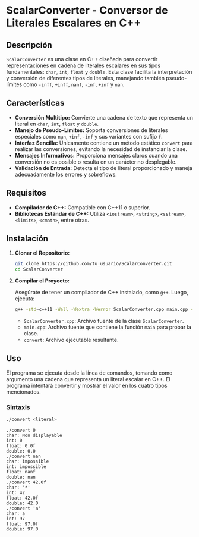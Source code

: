 # ScalarConverter - Conversor de Literales Escalares en C++

## Descripción

`ScalarConverter` es una clase en C++ diseñada para convertir representaciones en cadena de literales escalares en sus tipos fundamentales: `char`, `int`, `float` y `double`. Esta clase facilita la interpretación y conversión de diferentes tipos de literales, manejando también pseudo-límites como `-inff`, `+inff`, `nanf`, `-inf`, `+inf` y `nan`.

## Características

- **Conversión Multitipo:** Convierte una cadena de texto que representa un literal en `char`, `int`, `float` y `double`.
- **Manejo de Pseudo-Límites:** Soporta conversiones de literales especiales como `nan`, `+inf`, `-inf` y sus variantes con sufijo `f`.
- **Interfaz Sencilla:** Únicamente contiene un método estático `convert` para realizar las conversiones, evitando la necesidad de instanciar la clase.
- **Mensajes Informativos:** Proporciona mensajes claros cuando una conversión no es posible o resulta en un carácter no desplegable.
- **Validación de Entrada:** Detecta el tipo de literal proporcionado y maneja adecuadamente los errores y sobreflows.

## Requisitos

- **Compilador de C++:** Compatible con C++11 o superior.
- **Bibliotecas Estándar de C++:** Utiliza `<iostream>`, `<string>`, `<sstream>`, `<limits>`, `<cmath>`, entre otras.

## Instalación

1. **Clonar el Repositorio:**

    ```bash
    git clone https://github.com/tu_usuario/ScalarConverter.git
    cd ScalarConverter
    ```

2. **Compilar el Proyecto:**

    Asegúrate de tener un compilador de C++ instalado, como `g++`. Luego, ejecuta:

    ```bash
    g++ -std=c++11 -Wall -Wextra -Werror ScalarConverter.cpp main.cpp -o convert
    ```

    - `ScalarConverter.cpp`: Archivo fuente de la clase `ScalarConverter`.
    - `main.cpp`: Archivo fuente que contiene la función `main` para probar la clase.
    - `convert`: Archivo ejecutable resultante.

## Uso

El programa se ejecuta desde la línea de comandos, tomando como argumento una cadena que representa un literal escalar en C++. El programa intentará convertir y mostrar el valor en los cuatro tipos mencionados.

### Sintaxis

```bash
./convert <literal>
```
```
./convert 0
char: Non displayable
int: 0
float: 0.0f
double: 0.0
./convert nan
char: impossible
int: impossible
float: nanf
double: nan
./convert 42.0f
char: '*'
int: 42
float: 42.0f
double: 42.0
./convert 'a'
char: a
int: 97
float: 97.0f
double: 97.0
```

